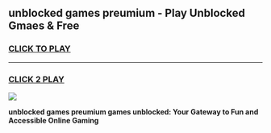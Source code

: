 
## unblocked games preumium - Play Unblocked Gmaes & Free
<h3>
<a href="https://premium.freeplayer.one?title=unblocked_games_preumium&ref=20F">CLICK TO PLAY</a></h3>
<hr>

<h3>
<a href="https://premium.freeplayer.one?title=unblocked_games_preumium&ref=20F">CLICK 2 PLAY</a>
  
</h3>

<a href="https://premium.freeplayer.one?title=unblocked_games_preumium&ref=20F/"><img src="https://clearcache.store/games.png"></a>


**unblocked games preumium games unblocked: Your Gateway to Fun and Accessible Online Gaming**
